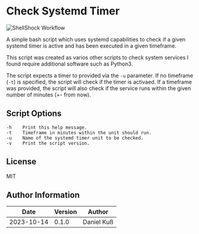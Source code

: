 # Check Systemd Timer

![ShellShock Workflow](https://github.com/cthullu/systemd_timer_check/actions/workflows/shellcheck.yml/badge.svg?branch=main)

A simple bash script which uses systemd capabilities to check if a given systemd
timer is active and has been executed in a given timeframe.

This script was created as varios other scripts to check system services I found
require additional software such as Python3.

The script expects a timer to provided via the `-u` parameter. If no timeframe
(`-t`) is specified, the script will check if the timer is activaed. If a
timeframe was provided, the script will also check if the service runs within
the given number of minutes (+- from now).

## Script Options

~~~SHELL
-h    Print this help message.
-t    Timeframe in minutes within the unit should run.
-u    Name of the systemd timer unit to be checked.
-v    Print the script version.
~~~

## License

MIT

## Author Information

| Date        | Version | Author      |
|-------------|---------|-------------|
| 2023-10-14  | 0.1.0   | Daniel Kuß  |
